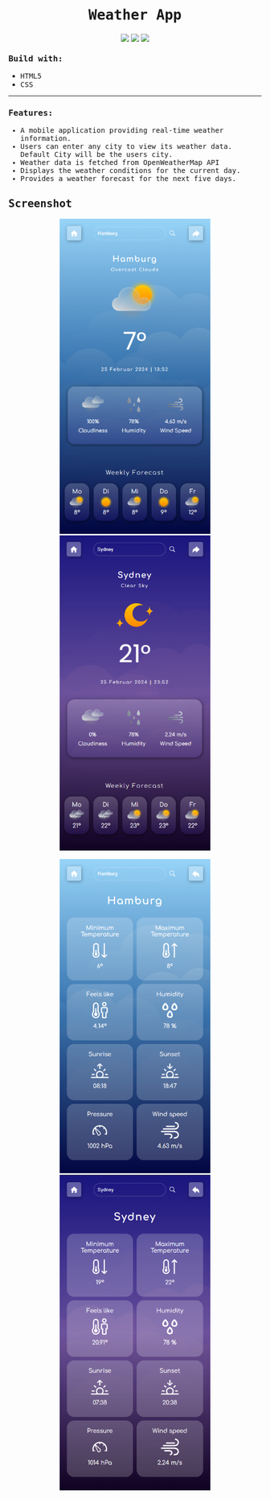 <h1 align="center"><samp>Weather App</samp> </h1>
<p align="center"> 
  <a href="https://github.com/xoFrey" target="_blank"> <img width="40" align="center" src="./public/img/icons/icons8-github-64.png"/></a>
  <a href="https://movie-db-project-sigma.vercel.app" target="_blank"> <img width="45" align="center" src="./public/img/icons/icons8-livepage-64.png"/></a>
  <a href="https://www.linkedin.com/in/izel-acar-0572332ba/" target="_blank"> <img width="40" align="center" src="./public/img/icons/icons8-linkedin-64.png"/></a>
</p>


<h3><samp>Build with:</samp></h3>
<ul>
<li><samp>HTML5</samp></li>
<li><samp>CSS</samp></li>  
</ul>

<hr/>

<h3><samp>Features:</samp></h3>
<ul><samp>
        <li>A mobile application providing real-time weather information.</li>
        <li>Users can enter any city to view its weather data. Default City will be the users city.</li>
        <li>Weather data is fetched from OpenWeatherMap API</li>
        <li>Displays the weather conditions for the current day.</li>
        <li>Provides a weather forecast for the next five days.</li>
</samp> </ul>




<h2><samp>Screenshot</samp></h2>

<p align="center">
<img width="300"  src="./assets/img/REPRO/Day-main.png"/> <img width="300"  src="./assets/img/REPRO/Night-Main.png"/> 
</p>
<p align="center"><img width="300" src="./assets/img/REPRO/Day-Info.png"/> <img width="300" src="./assets/img/REPRO/Night-Info.png"/></p>


